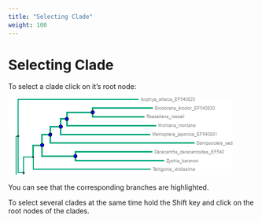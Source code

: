 ```yaml
---
title: "Selecting Clade"
weight: 100
---
```



# Selecting Clade

To select a clade click on it’s root node:


![](/images/65929741/65929742.png)

You can see that the corresponding branches are highlighted.

To select several clades at the same time hold the Shift key and click on the root nodes of the clades.
